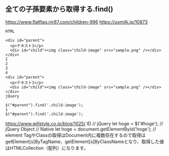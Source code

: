 ## 全ての子孫要素から取得する.find()
https://www.flatflag.nir87.com/children-996
https://uxmilk.jp/10873
<script src="https://code.jquery.com/jquery-3.3.1.js"></script>

```
HTML

<div id="parent">
  <p>テキスト1</p>
  <div id="child"><img class="child-image" src="sample.png" /></div>
</div>
1
2
3
4
<div id="parent">
  <p>テキスト1</p>
  <div id="child"><img class="child-image" src="sample.png" /></div>
</div>
jQuery

$("#parent").find('.child-image');
1
$("#parent").find('.child-image');
```


https://www.willstyle.co.jp/blog/1025/
ID
// jQuery
let hoge = $('#hoge'); // jQuery Object
// Native
let hoge = document.getElementById('hoge'); // element
TagやClassの取得はDocument内に複数存在するので取得はgetElement[s]ByTagName、getElement[s]ByClassNameとなり、取得した値はHTMLCollection（配列）になります。
